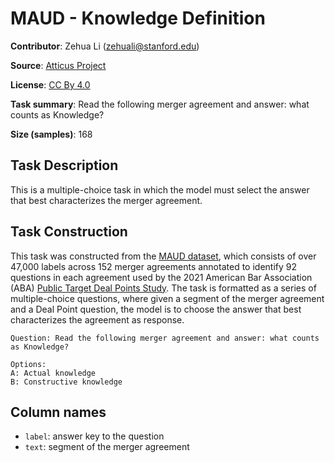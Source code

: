 # MAUD - Knowledge Definition

**Contributor**: Zehua Li (zehuali@stanford.edu)

**Source**: [Atticus Project](https://www.atticusprojectai.org/maud)

**License**: [CC By 4.0](https://creativecommons.org/licenses/by/4.0/)

**Task summary**: Read the following merger agreement and answer: what counts as Knowledge?

**Size (samples)**: 168

## Task Description

This is a multiple-choice task in which the model must select the answer that best characterizes the merger agreement.

## Task Construction

This task was constructed from the [MAUD dataset](https://www.atticusprojectai.org/maud), which consists of over 47,000 labels across 152 merger agreements annotated to identify 92 questions in each agreement used by the 2021 American Bar Association (ABA) [Public Target Deal Points Study](https://www.americanbar.org/groups/business_law/committees/ma/deal_points/). The task is formatted as a series of multiple-choice questions, where given a segment of the merger agreement and a Deal Point question, the model is to choose the answer that best characterizes the agreement as response.

```text
Question: Read the following merger agreement and answer: what counts as Knowledge?
```

```text
Options:
A: Actual knowledge
B: Constructive knowledge
```

## Column names

- `label`: answer key to the question
- `text`: segment of the merger agreement
